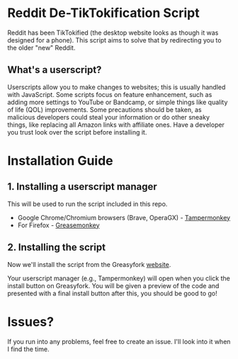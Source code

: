 # Reddit De-TikTokification Script
Reddit has been TikTokified (the desktop website looks as though it was designed for a phone). This script aims to solve that by redirecting you to the older "new" Reddit.

## What's a userscript?
Userscripts allow you to make changes to websites; this is usually handled with JavaScript. Some scripts focus on feature enhancement, such as adding more settings to YouTube or Bandcamp, or simple things like quality of life (QOL) improvements. Some precautions should be taken, as malicious developers could steal your information or do other sneaky things, like replacing all Amazon links with affiliate ones. Have a developer you trust look over the script before installing it.

# Installation Guide

## 1. Installing a userscript manager
This will be used to run the script included in this repo.

- Google Chrome/Chromium browsers (Brave, OperaGX) - [Tampermonkey](https://chromewebstore.google.com/detail/tampermonkey/dhdgffkkebhmkfjojejmpbldmpobfkfo)
- For Firefox - [Greasemonkey](https://addons.mozilla.org/en-US/firefox/addon/greasemonkey/)

## 2. Installing the script
Now we'll install the script from the Greasyfork [website](https://greasyfork.org/en/scripts/479542-reddit-de-tiktokified).

Your userscript manager (e.g., Tampermonkey) will open when you click the install button on Greasyfork. You will be given a preview of the code and presented with a final install button after this, you should be good to go!

# Issues?

If you run into any problems, feel free to create an issue. I'll look into it when I find the time.
